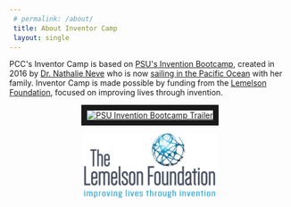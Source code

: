```yaml
---
 # permalink: /about/
 title: About Inventor Camp
 layout: single
---
```




PCC's Inventor Camp is based on [PSU's Invention Bootcamp](https://www.pdx.edu/cecs/invention-bootcamp), created in 2016 by [Dr. Nathalie Neve](mailto:neve.nathalie@gmail.com) who is now [sailing in the Pacific Ocean](https://sailubi.com/) with her family.
Inventor Camp is made possible by funding from the [Lemelson Foundation](https://www.lemelson.org/), focused on improving lives through invention.

<p align= "center">
<a href="http://www.youtube.com/watch?feature=player_embedded&v=2Jd79amZ6Sk&feature
" target="_blank"><img src="http://img.youtube.com/vi/2Jd79amZ6Sk/0.jpg" 
alt="PSU Invention Bootcamp Trailer" width="300" height="180" border="10" /></a>
</p>

<p align="center">
<img width ="240" src ="/assets/images/TLF_logo_CMYK.png">
</p>